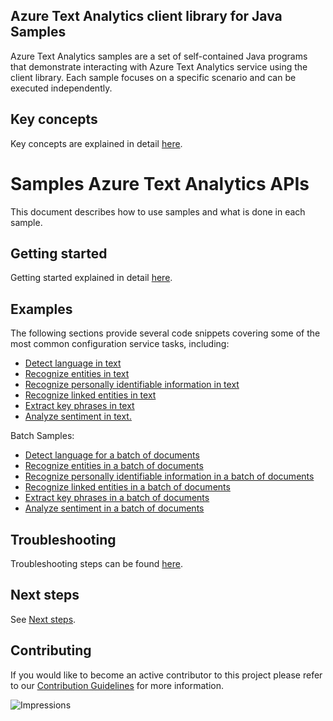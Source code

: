 
## Azure Text Analytics client library for Java Samples

Azure Text Analytics samples are a set of self-contained Java programs that demonstrate interacting with Azure Text Analytics service
using the client library. Each sample focuses on a specific scenario and can be executed independently. 

## Key concepts
Key concepts are explained in detail [here][SDK_README_KEY_CONCEPTS].

# Samples Azure Text Analytics APIs
This document describes how to use samples and what is done in each sample.

## Getting started
Getting started explained in detail [here][SDK_README_GETTING_STARTED].

## Examples
The following sections provide several code snippets covering some of the most common configuration service tasks, including:

- [Detect language in text][sample_hello_world]
- [Recognize entities in text][sample_entities]
- [Recognize personally identifiable information in text][sample_pii_entities]
- [Recognize linked entities in text][sample_linked_entities]
- [Extract key phrases in text][sample_key_phrases]
- [Analyze sentiment in text.][sample_sentiment]

Batch Samples:
- [Detect language for a batch of documents][sample_language_batch]
- [Recognize entities in a batch of documents][sample_entities_batch]
- [Recognize personally identifiable information in a batch of documents][sample_pii_entities_batch]
- [Recognize linked entities in a batch of documents][sample_linked_entities_batch]
- [Extract key phrases in a batch of documents][sample_key_phrases_batch]
- [Analyze sentiment in a batch of documents][sample_sentiment_batch]

## Troubleshooting
Troubleshooting steps can be found [here][SDK_README_TROUBLESHOOTING].

## Next steps
See [Next steps][SDK_README_NEXT_STEPS]. 

## Contributing
If you would like to become an active contributor to this project please refer to our [Contribution
Guidelines](../../CONTRIBUTING.md) for more information.

<!-- LINKS -->
[KEYS_SDK_README]: ../../README.md
[SDK_README_CONTRIBUTING]: ../../README.md#contributing
[SDK_README_GETTING_STARTED]: ../../README.md#getting-started
[SDK_README_TROUBLESHOOTING]: ../../README.md#troubleshooting
[SDK_README_KEY_CONCEPTS]: ../../README.md#key-concepts
[SDK_README_DEPENDENCY]: ../../README.md#adding-the-package-to-your-product
[SDK_README_NEXT_STEPS]: ../../README.md#next-steps

[sample_hello_world]: java/com/azure/cs/textanalytics/HelloWorld.java
[sample_entities]: java/com/azure/cs/textanalytics/RecognizeEntities.java
[sample_pii_entities]: java/com/azure/cs/textanalytics/RecognizePII.java
[sample_linked_entities]: java/com/azure/cs/textanalytics/RecognizeLinkedEntities.java
[sample_key_phrases]: java/com/azure/cs/textanalytics/RecognizeKeyPhrases.java
[sample_sentiment]: java/com/azure/cs/textanalytics/DetectSentiment.java

[sample_language_batch]: java/com/azure/cs/textanalytics/batch/DetectLanguageBatchDocuments.java
[sample_entities_batch]: java/com/azure/cs/textanalytics/batch/RecognizeEntitiesBatchDocuments.java
[sample_pii_entities_batch]: java/com/azure/cs/textanalytics/batch/RecognizePiiBatchDocuments.java
[sample_linked_entities_batch]: java/com/azure/cs/textanalytics/batch/RecognizeLinkedEntitiesBatchDocuments.java
[sample_key_phrases_batch]: java/com/azure/cs/textanalytics/batch/RecognizeKeyPhrasesBatchDocuments.java
[sample_sentiment_batch]: java/com/azure/cs/textanalytics/batch/DetectSentimentBatchDocuments.java

![Impressions](https://azure-sdk-impressions.azurewebsites.net/api/impressions/azure-sdk-for-java%2Fsdk%2Ftextanalytics%2Fazure-ai-textanalytics%2FREADME.png)
